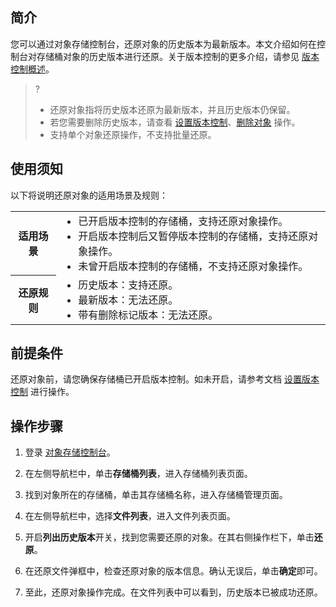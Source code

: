 ## 简介

您可以通过对象存储控制台，还原对象的历史版本为最新版本。本文介绍如何在控制台对存储桶对象的历史版本进行还原。关于版本控制的更多介绍，请参见 [版本控制概述](https://intl.cloud.tencent.com/document/product/436/19883)。

>? 
>- 还原对象指将历史版本还原为最新版本，并且历史版本仍保留。
>- 若您需要删除历史版本，请查看 [设置版本控制](https://intl.cloud.tencent.com/document/product/436/19881)、[删除对象](https://intl.cloud.tencent.com/document/product/436/13323) 操作。
>- 支持单个对象还原操作，不支持批量还原。
>


## 使用须知

以下将说明还原对象的适用场景及规则：

<table>
	<tr><th>适用场景</th><td><ul  style="margin: 0;"><li>已开启版本控制的存储桶，支持还原对象操作。</li><li>开启版本控制后又暂停版本控制的存储桶，支持还原对象操作。</li><li>未曾开启版本控制的存储桶，不支持还原对象操作。</li></ul></td></tr>
	<tr><th>还原规则</th><td><ul  style="margin: 0;"><li>历史版本：支持还原。</li><li>最新版本：无法还原。</li><li>带有删除标记版本：无法还原。</li></ul></td></tr>
</table>


## 前提条件

还原对象前，请您确保存储桶已开启版本控制。如未开启，请参考文档 [设置版本控制](https://intl.cloud.tencent.com/document/product/436/19881) 进行操作。

## 操作步骤

1. 登录 [对象存储控制台](https://console.cloud.tencent.com/cos5)。
2. 在左侧导航栏中，单击**存储桶列表**，进入存储桶列表页面。
3. 找到对象所在的存储桶，单击其存储桶名称，进入存储桶管理页面。
4. 在左侧导航栏中，选择**文件列表**，进入文件列表页面。
5. 开启**列出历史版本**开关，找到您需要还原的对象。在其右侧操作栏下，单击**还原**。

6. 在还原文件弹框中，检查还原对象的版本信息。确认无误后，单击**确定**即可。

7. 至此，还原对象操作完成。在文件列表中可以看到，历史版本已被成功还原。


